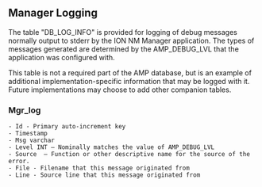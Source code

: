 <!--
Copyright (c) 2023 The Johns Hopkins University Applied Physics
Laboratory LLC.

This file is part of the Asynchronous Network Management System (ANMS).

Licensed under the Apache License, Version 2.0 (the "License");
you may not use this file except in compliance with the License.
You may obtain a copy of the License at
    http://www.apache.org/licenses/LICENSE-2.0
Unless required by applicable law or agreed to in writing, software
distributed under the License is distributed on an "AS IS" BASIS,
WITHOUT WARRANTIES OR CONDITIONS OF ANY KIND, either express or implied.
See the License for the specific language governing permissions and
limitations under the License.

This work was performed for the Jet Propulsion Laboratory, California
Institute of Technology, sponsored by the United States Government under
the prime contract 80NM0018D0004 between the Caltech and NASA under
subcontract 1658085.
-->

## Manager Logging
The table "DB_LOG_INFO" is provided for logging of debug messages normally output to stderr by the ION NM Manager application.  The types of messages generated are determined by the AMP_DEBUG_LVL that the application was configured with.

This table is not a required part of the AMP database, but is an example of additional implementation-specific information that may be logged with it.  Future implementations may choose to add other companion tables.

### Mgr_log
    - Id - Primary auto-increment key
    - Timestamp
    - Msg varchar
    - Level INT – Nominally matches the value of AMP_DEBUG_LVL
    - Source  – Function or other descriptive name for the source of the error.
    - File - Filename that this message originated from
    - Line - Source line that this message originated from

